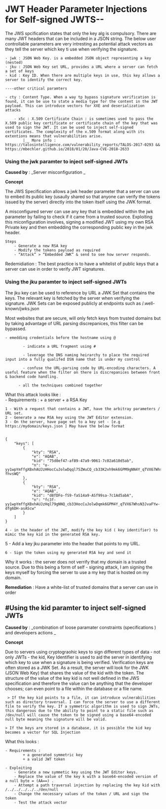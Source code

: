 # JWT Header Parameter Injections for Self-signed JWTS--
			
The JWS spcification states that only the key alg is compulsory. There are many JWT headers that can be included in a JSON string. The below user controllable parameters are very intresting as potential attack vectors as they tell the server which key ti use when verifying the signature. 
		
	- jwk : JSON Web Key. is a embedded JSON object representing a key (nested)
	- jku : JSON Web Key set URL, provides a URL where a server can fetch a set of keys
	- kid : Key ID. When there are multiple keys in use, this key allows a server to identify the correct key. 
			  
	----other critical paramters
						
	- cty : Content Type. When a way tp bypass signature verification is found, it can be use to state a media type for the content in the JWT payload. This can introduce vectors for XXE and deserialization attacks
						
		- x5c : X.509 Certificate Chain : is sometimes used to pass the X.509 public key certificate or certificate chain of the key that was used to sign the JWT. It can be used to inject self-signed certificates. The complexity of the x.509 format along with its extentions means that vulnerabilities arise. 
			|__ More info :  https://talosintelligence.com/vulnerability_reports/TALOS-2017-0293 &&  https://mbechler.github.io/2018/01/20/Java-CVE-2018-2633
			
			
			
			
### Using the jwk paramter to inject self-signed JWTs
**Caused by** : _Server misconfiguration _
				
**Concept**
						
The JWS Specification allows a jwk header parameter that a server can use to embed its public key (usaully shared so that anyone can verify the tokens issued by the server)  directly into the token itself using the JWK format. 
				
A misconfigured server can use any key that is embedded within the jwk parameter by failing to check if it came from a trusted source. Exploiting this miconfiguration involves, signing a modified JWT using my own RSA Private key and then embedding the corresponding public key in the jwk header.  
					
	Steps
		- Generate a new RSA key
		- Modify the tokens payload as required
		- “Attack” > “Embedded JWK” & send to see how server responds. 
							
							
Redemidiation : The best practice is to have a whitelist of public keys that a server can use in order to verify JWT signatures. 		
							
							
							
							
							
							
### Using the jku paramter to inject self-signed JWTs
					
The jku key can be used to reference by URL a JWK Set that contains the keys. The relevant key is fetched by the server when verifying the signature.  JWK Sets can be exposed publicly at endpoints such as /.well-known/jwks.json 
					
Most websites that are secure, will only fetch keys from trusted domains but by taking advantage of URL parsing discrepanices, this filter can be bypassed. 
							
	- emedding credentials before the hostname using @
								
			- indicate a URL fragment using #
									
			- leverage the DNS naming heirarchy to place the required input into a fully qualifed DSN name that is under my control 
									
			- confuse the URL-parsing code by URL-encoding characters. A useful feature when the filter on there is discrepanices between front & backend code handling.
									
		  - all the techniques combined together 
									
						
	
What this attack looks like :  
	- Requirements : 
			+ a server
			+ a RSA Key
									
	1 - With a request that contains a JWT, have the arbitray parameters / URL set. 
	2 - Generate a new RSA key using the JWT Editor extension. 					 
	3 - On the server, have page set to a key set - [e.g https://mydomain/keys.json ] May have the below format
											
~~~~~~~~~~~~~~~~~~~~~~~~~~~~~~~~~

{
    "keys": [
        {
            "kty": "RSA",
            "e": "AQAB",
            "kid": "75d0ef47-af89-47a9-9061-7c02a610d5ab",
            "n": "o-yy1wpYmffgXBxhAUJzHHocCuJolwDqql75ZWuCQ_cb33K2vh9mk6GPM9gNN4Y_qTVX67WhsN3JvaFYw-fhvsWQ"
        },
        {
            "kty": "RSA",
            "e": "AQAB",
            "kid": "d8fDFo-fS9-faS14a9-ASf99sa-7c1Ad5abA",
            "n": "fc3f-yy1wpYmffgXBxhAUJzHql79gNNQ_cb33HocCuJolwDqmk6GPM4Y_qTVX67WhsN3JvaFYw-dfg6DH-asAScw"
        }
    ]
}
~~~~~~~~~~~~~~~~~~~~~~~~~~~~~~~~~

											
	4 - in the header of the JWT, modify the key kid ( key identifier) to mimic the key kid in the generated RSA key. 
				
  5 - Add a  key jku parameter into the header that points to my URL.  
							
	6 - Sign the token using my generated RSA key and send it 
							

Why it works : the server does not verrify that my domain is a trusted source. Due to this being a form of self - signing attack, I am signing the keys myself by forcing the server to use a my key that is hosted on my domain. 
					
					
**Remediation** : Have a white-list of trusted domains that a server can use in order 
					
					
					

## #Using the kid paramter to inject self-signed JWTs

**Caused by** : _combination of loose paramater constraints (specifications ) and 	developers actions _

**Concept**
					
Due to servers using cryptograohic keys to sign different types of data - not only JWTs - the kid, Key Identifier is used to aid the server in identifying which key to use when a signature is being verified. Verification keys are often stored as a JWK Set. As a result, the server will look for the JWK (JSON Web Key) that shares  the value of the kid with the token. The structure of the value of the key kid is not well defined in the JWS specification and therefore the value can be anything that the developer chooses; can even point to a file within the database or a file name.
					
	 > If the key kid points to a file, it can introduce vulnerabilities such as directory traversal. I can force the server to use a different file to verify the key. If a symmetric algorithm is used to sign JWTs, this dangerous due to the ability to point to a static file such as /dev/null will cause the token to be signed using a base64-encoded null byte meaning the signature will be valid. 
							
	> If the keys are stored in a database, it is possible the kid key becomes a vector for SQL Injection  
					
What this looks : 
						
	- Requirements :
			+ a generated symmetric key
			+ a valid JWT token
											
	- Exploiting 			
		- Generate a new symmetic key using the JWT Editor keys. 
		- Replace the value of the key k with a base64-encoded version of a null byte = (AA==) . 
		- Attempt a path traversal injection by replacing the key kid with /../../../../../dev/null
		- Change the necessary values of the token / URL and sign the token
		- Test the attack vector
								 
								
